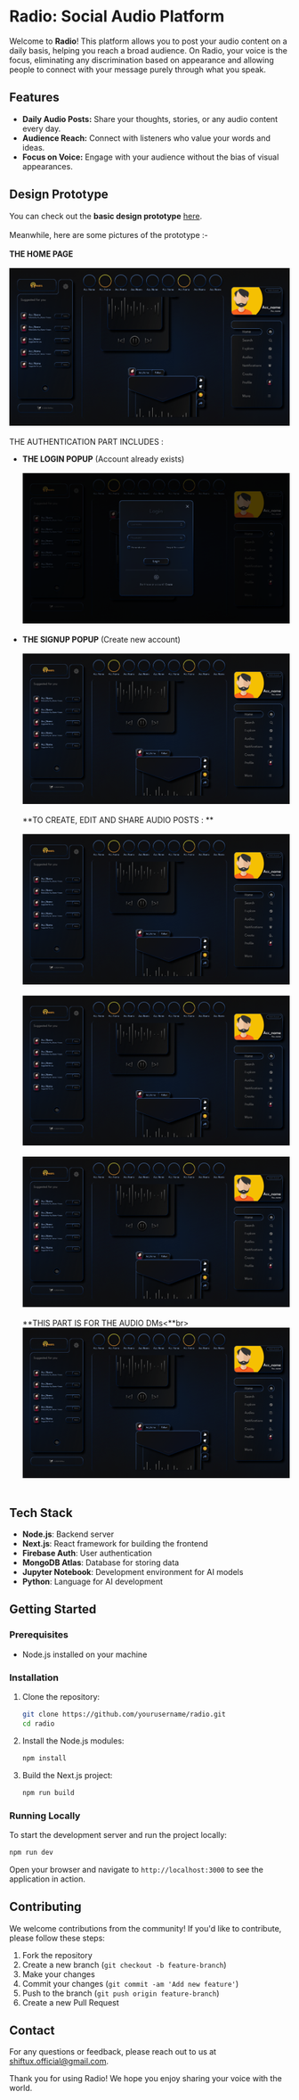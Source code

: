 # Radio: Social Audio Platform

Welcome to **Radio**! This platform allows you to post your audio content on a daily basis, helping you reach a broad audience. On Radio, your voice is the focus, eliminating any discrimination based on appearance and allowing people to connect with your message purely through what you speak.

## Features

- **Daily Audio Posts:** Share your thoughts, stories, or any audio content every day.
- **Audience Reach:** Connect with listeners who value your words and ideas.
- **Focus on Voice:** Engage with your audience without the bias of visual appearances.

## Design Prototype

You can check out the **basic design prototype** [here](https://www.figma.com/proto/7r2qOzuliGcML1Ldln1fqK/Radio?page-id=0%3A1&node-id=143-23752&viewport=887%2C201%2C0.05&t=BIPssg6Ak0p5aQ1l-1&scaling=scale-down&starting-point-node-id=143%3A23752&content-scaling=fixed).<br><br>
Meanwhile, here are some pictures of the prototype :- <br><br>
**THE HOME PAGE** <br>
<br><img src="RadioPrototypeSS/homepgRadio.png" alt="prototype_image"><br><br>
THE AUTHENTICATION PART INCLUDES : <br>
- **THE LOGIN POPUP** (Account already exists) <br>
<br><img src="RadioPrototypeSS/loginRadio.png" alt="login_image"><br><br>
- **THE SIGNUP POPUP** (Create new account) <br>
<br><img src="RadioPrototypeSS/homepgRadio.png" alt="signup_image"><br><br>
**TO CREATE, EDIT AND SHARE AUDIO POSTS : **<br>
<br><img src="RadioPrototypeSS/homepgRadio.png" alt="create_image"><br>
<br><img src="RadioPrototypeSS/homepgRadio.png" alt="edit_image"><br>
<br><img src="RadioPrototypeSS/homepgRadio.png" alt="share_image"><br><br>
**THIS PART IS FOR THE AUDIO DMs<**br>
<br><img src="RadioPrototypeSS/homepgRadio.png" alt="chat_image"><br><br>
## Tech Stack

- **Node.js**: Backend server
- **Next.js**: React framework for building the frontend
- **Firebase Auth**: User authentication
- **MongoDB Atlas**: Database for storing data
- **Jupyter Notebook**: Development environment for AI models
- **Python**: Language for AI development

## Getting Started

### Prerequisites

- Node.js installed on your machine

### Installation

1. Clone the repository:
    ```bash
    git clone https://github.com/yourusername/radio.git
    cd radio
    ```

2. Install the Node.js modules:
    ```bash
    npm install
    ```

3. Build the Next.js project:
    ```bash
    npm run build
    ```

### Running Locally

To start the development server and run the project locally:

```bash
npm run dev
```

Open your browser and navigate to `http://localhost:3000` to see the application in action.

## Contributing

We welcome contributions from the community! If you'd like to contribute, please follow these steps:

1. Fork the repository
2. Create a new branch (`git checkout -b feature-branch`)
3. Make your changes
4. Commit your changes (`git commit -am 'Add new feature'`)
5. Push to the branch (`git push origin feature-branch`)
6. Create a new Pull Request

## Contact

For any questions or feedback, please reach out to us at shiftux.official@gmail.com.

Thank you for using Radio! We hope you enjoy sharing your voice with the world.
